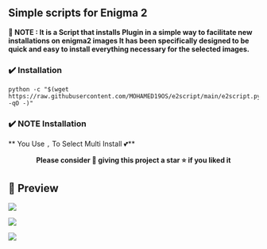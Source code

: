 ## Simple scripts for Enigma 2


**📣 NOTE : It is a Script that installs Plugin in a simple way to facilitate new installations on enigma2 images It has been specifically designed to be quick and easy to install everything necessary for the selected images.**

### ✔️ Installation

```fish
python -c "$(wget https://raw.githubusercontent.com/MOHAMED19OS/e2script/main/e2script.py -qO -)"
```

### ✔️ NOTE Installation

** You Use `,` To Select Multi Install 💕**

<p align="center">
  <b>Please consider 🤗 giving this project a star ⭐ if you liked it</b>
</p>

## 📸 Preview


<p align="center">

  ![](https://i.imgur.com/Iqvc8DK.png)

  ![](https://i.imgur.com/lgetWX8.png)

  ![](https://i.imgur.com/Le0ITNb.png)
</p>


